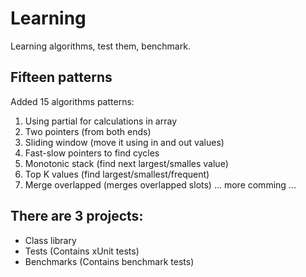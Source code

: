 # Learning
Learning algorithms, test them, benchmark.

## Fifteen patterns
Added 15 algorithms patterns:
1. Using partial for calculations in array
2. Two pointers (from both ends)
3. Sliding window (move it using in and out values)
4. Fast-slow pointers to find cycles
5. Monotonic stack (find next largest/smalles value)
6. Top K values (find largest/smallest/frequent)
7. Merge overlapped (merges overlapped slots)
   ... more comming ...

## There are 3 projects:
- Class library
- Tests (Contains xUnit tests)
- Benchmarks (Contains benchmark tests)
